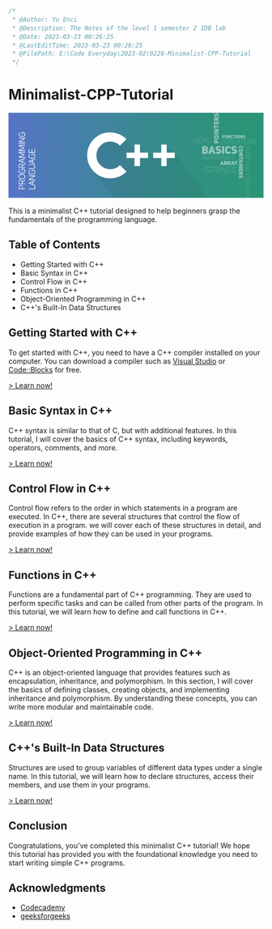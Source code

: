 ```JavaScript
/*
 * @Author: Yu Enci
 * @Description: The Notes of the level 1 semester 2 IDB lab
 * @Date: 2023-03-23 00:26:25
 * @LastEditTime: 2023-03-23 00:26:25
 * @FilePath: E:\Code Everyday\2023-02\0228-Minimalist-CPP-Tutorial
 */
```

# Minimalist-CPP-Tutorial

![img](image/titleShadow-768x256.png)

This is a minimalist C++ tutorial designed to help beginners grasp the fundamentals of the programming language.



## Table of Contents

- Getting Started with C++
- Basic Syntax in C++
- Control Flow in C++
- Functions in C++
- Object-Oriented Programming in C++
- C++'s Built-In Data Structures



## Getting Started with C++

To get started with C++, you need to have a C++ compiler installed on your computer. You can download a compiler such as [Visual Studio](https://visualstudio.microsoft.com/downloads/) or [Code::Blocks](http://www.codeblocks.org/downloads/binaries) for free.

[> Learn now!](https://github.com/yuenci/Minimalist-CPP-Tutorial/blob/main/tutorial/1.Getting%20Started.md)

## Basic Syntax in C++

C++ syntax is similar to that of C, but with additional features. In this tutorial, I will cover the basics of C++ syntax, including keywords, operators, comments, and more.

[> Learn now!](https://github.com/yuenci/Minimalist-CPP-Tutorial/blob/main/tutorial/2.Basic%20Syntax.md)

## Control Flow in C++

Control flow refers to the order in which statements in a program are executed. In C++, there are several structures that control the flow of execution in a program. we will cover each of these structures in detail, and provide examples of how they can be used in your programs.

[> Learn now!](https://github.com/yuenci/Minimalist-CPP-Tutorial/blob/main/tutorial/3.Control%20Flow.md)

## Functions in C++

Functions are a fundamental part of C++ programming. They are used to perform specific tasks and can be called from other parts of the program. In this tutorial, we will learn how to define and call functions in C++.

[> Learn now!](https://github.com/yuenci/Minimalist-CPP-Tutorial/blob/main/tutorial/4.Functions%20.md)

## Object-Oriented Programming in C++

C++ is an object-oriented language that provides features such as encapsulation, inheritance, and polymorphism. In this section, I will cover the basics of defining classes, creating objects, and implementing inheritance and polymorphism. By understanding these concepts, you can write more modular and maintainable code.

[> Learn now!](https://github.com/yuenci/Minimalist-CPP-Tutorial/blob/main/tutorial/5.Object-Oriented%20Programming.md)

## C++'s Built-In Data Structures

Structures are used to group variables of different data types under a single name. In this tutorial, we will learn how to declare structures, access their members, and use them in your programs.

[> Learn now!](https://github.com/yuenci/Minimalist-CPP-Tutorial/blob/main/tutorial/6.Built-In%20Data%20Structures.md)

## Conclusion

Congratulations, you've completed this minimalist C++ tutorial! We hope this tutorial has provided you with the foundational knowledge you need to start writing simple C++ programs.



## Acknowledgments

* [Codecademy](https://www.codecademy.com/learn/c-plus-plus-for-programmers/modules/getting-started-with-c-plus-plus/cheatsheet)
* [geeksforgeeks](https://www.geeksforgeeks.org/c-plus-plus/)
